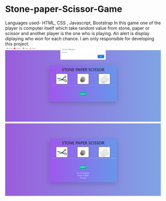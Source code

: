 # Stone-paper-Scissor-Game
Languages used- HTML, CSS , Javascript, Bootstrap
In this game one of the player is computer itself which take random value from stone, paper or scissor and another player is the one who is playing.
An alert is display diplaying who won for each chance.
I am only responsible for developing this project.
<img src="https://github.com/NikitaGupta-17/Stone-paper-Scissor-Game/blob/main/s1.png">
<img src="https://github.com/NikitaGupta-17/Stone-paper-Scissor-Game/blob/main/scissor.png">
